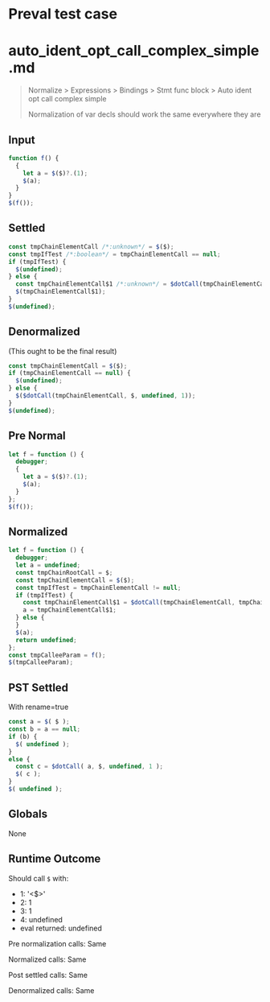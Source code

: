 # Preval test case

# auto_ident_opt_call_complex_simple.md

> Normalize > Expressions > Bindings > Stmt func block > Auto ident opt call complex simple
>
> Normalization of var decls should work the same everywhere they are

## Input

`````js filename=intro
function f() {
  {
    let a = $($)?.(1);
    $(a);
  }
}
$(f());
`````

## Settled


`````js filename=intro
const tmpChainElementCall /*:unknown*/ = $($);
const tmpIfTest /*:boolean*/ = tmpChainElementCall == null;
if (tmpIfTest) {
  $(undefined);
} else {
  const tmpChainElementCall$1 /*:unknown*/ = $dotCall(tmpChainElementCall, $, undefined, 1);
  $(tmpChainElementCall$1);
}
$(undefined);
`````

## Denormalized
(This ought to be the final result)

`````js filename=intro
const tmpChainElementCall = $($);
if (tmpChainElementCall == null) {
  $(undefined);
} else {
  $($dotCall(tmpChainElementCall, $, undefined, 1));
}
$(undefined);
`````

## Pre Normal


`````js filename=intro
let f = function () {
  debugger;
  {
    let a = $($)?.(1);
    $(a);
  }
};
$(f());
`````

## Normalized


`````js filename=intro
let f = function () {
  debugger;
  let a = undefined;
  const tmpChainRootCall = $;
  const tmpChainElementCall = $($);
  const tmpIfTest = tmpChainElementCall != null;
  if (tmpIfTest) {
    const tmpChainElementCall$1 = $dotCall(tmpChainElementCall, tmpChainRootCall, undefined, 1);
    a = tmpChainElementCall$1;
  } else {
  }
  $(a);
  return undefined;
};
const tmpCalleeParam = f();
$(tmpCalleeParam);
`````

## PST Settled
With rename=true

`````js filename=intro
const a = $( $ );
const b = a == null;
if (b) {
  $( undefined );
}
else {
  const c = $dotCall( a, $, undefined, 1 );
  $( c );
}
$( undefined );
`````

## Globals

None

## Runtime Outcome

Should call `$` with:
 - 1: '<$>'
 - 2: 1
 - 3: 1
 - 4: undefined
 - eval returned: undefined

Pre normalization calls: Same

Normalized calls: Same

Post settled calls: Same

Denormalized calls: Same
